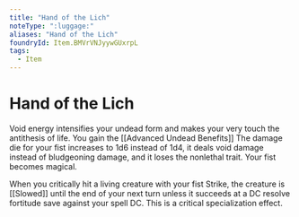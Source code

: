 ```yaml
---
title: "Hand of the Lich"
noteType: ":luggage:"
aliases: "Hand of the Lich"
foundryId: Item.BMVrVNJyywGUxrpL
tags:
  - Item
---
```


# Hand of the Lich

Void energy intensifies your undead form and makes your very touch the antithesis of life. You gain the [[Advanced Undead Benefits]] The damage die for your fist increases to 1d6 instead of 1d4, it deals void damage instead of bludgeoning damage, and it loses the nonlethal trait. Your fist becomes magical.

When you critically hit a living creature with your fist Strike, the creature is [[Slowed]] until the end of your next turn unless it succeeds at a DC resolve fortitude save against your spell DC. This is a critical specialization effect.
